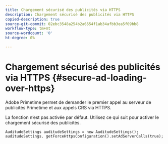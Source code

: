 ```yaml
---
title: Chargement sécurisé des publicités via HTTPS
description: Chargement sécurisé des publicités via HTTPS
copied-description: true
source-git-commit: 02ebc3548a254b2a6554f1ab34afbb3ea5f09bb8
workflow-type: tm+mt
source-wordcount: '0'
ht-degree: 0%

---
```


# Chargement sécurisé des publicités via HTTPS {#secure-ad-loading-over-https}

Adobe Primetime permet de demander le premier appel au serveur de publicités Primetime et aux appels CRS via HTTPS.

La fonction n’est pas activée par défaut. Utilisez ce qui suit pour activer le chargement sécurisé des publicités.

```
AuditudeSettings auditudeSettings = new AuditudeSettings(); 
auditudeSettings. getForceHttpsConfiguration().setAdServerCalls(true);
```
